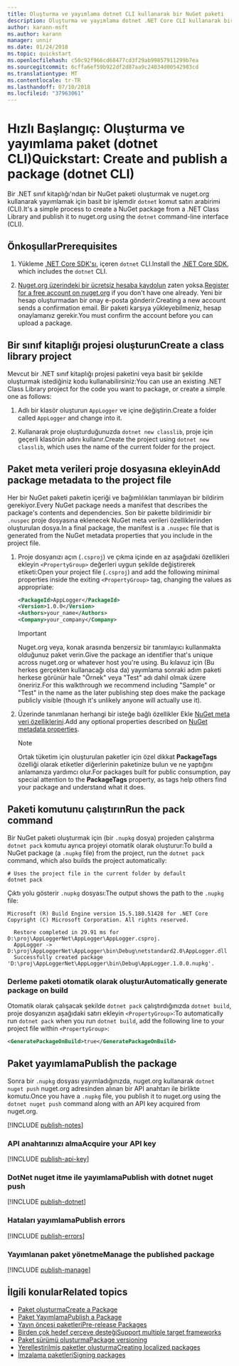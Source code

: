 ```yaml
---
title: Oluşturma ve yayımlama dotnet CLI kullanarak bir NuGet paketi
description: Oluşturma ve yayımlama dotnet .NET Core CLI kullanarak bir NuGet paketi bir gözden geçirme Öğreticisi.
author: karann-msft
ms.author: karann
manager: unnir
ms.date: 01/24/2018
ms.topic: quickstart
ms.openlocfilehash: c50c92f966cd68477cd3f29ab99857911299b7ea
ms.sourcegitcommit: 6cffa6ef59b922df2d87aa9c24034d00542983cd
ms.translationtype: MT
ms.contentlocale: tr-TR
ms.lasthandoff: 07/10/2018
ms.locfileid: "37963061"
---
```

# <a name="quickstart-create-and-publish-a-package-dotnet-cli"></a><span data-ttu-id="58d36-103">Hızlı Başlangıç: Oluşturma ve yayımlama paket (dotnet CLI)</span><span class="sxs-lookup"><span data-stu-id="58d36-103">Quickstart: Create and publish a package (dotnet CLI)</span></span>

<span data-ttu-id="58d36-104">Bir .NET sınıf kitaplığı'ndan bir NuGet paketi oluşturmak ve nuget.org kullanarak yayımlamak için basit bir işlemdir `dotnet` komut satırı arabirimi (CLI).</span><span class="sxs-lookup"><span data-stu-id="58d36-104">It's a simple process to create a NuGet package from a .NET Class Library and publish it to nuget.org using the `dotnet` command-line interface (CLI).</span></span>

## <a name="prerequisites"></a><span data-ttu-id="58d36-105">Önkoşullar</span><span class="sxs-lookup"><span data-stu-id="58d36-105">Prerequisites</span></span>

1. <span data-ttu-id="58d36-106">Yükleme [.NET Core SDK'sı](https://www.microsoft.com/net/download/), içeren `dotnet` CLI.</span><span class="sxs-lookup"><span data-stu-id="58d36-106">Install the [.NET Core SDK](https://www.microsoft.com/net/download/), which includes the `dotnet` CLI.</span></span>

1. <span data-ttu-id="58d36-107">[Nuget.org üzerindeki bir ücretsiz hesaba kaydolun](https://www.nuget.org/users/account/LogOn?returnUrl=%2F) zaten yoksa.</span><span class="sxs-lookup"><span data-stu-id="58d36-107">[Register for a free account on nuget.org](https://www.nuget.org/users/account/LogOn?returnUrl=%2F) if you don't have one already.</span></span> <span data-ttu-id="58d36-108">Yeni bir hesap oluşturmadan bir onay e-posta gönderir.</span><span class="sxs-lookup"><span data-stu-id="58d36-108">Creating a new account sends a confirmation email.</span></span> <span data-ttu-id="58d36-109">Bir paketi karşıya yükleyebilmeniz, hesap onaylamanız gerekir.</span><span class="sxs-lookup"><span data-stu-id="58d36-109">You must confirm the account before you can upload a package.</span></span>

## <a name="create-a-class-library-project"></a><span data-ttu-id="58d36-110">Bir sınıf kitaplığı projesi oluşturun</span><span class="sxs-lookup"><span data-stu-id="58d36-110">Create a class library project</span></span>

<span data-ttu-id="58d36-111">Mevcut bir .NET sınıf kitaplığı projesi paketini veya basit bir şekilde oluşturmak istediğiniz kodu kullanabilirsiniz:</span><span class="sxs-lookup"><span data-stu-id="58d36-111">You can use an existing .NET Class Library project for the code you want to package, or create a simple one as follows:</span></span>

1. <span data-ttu-id="58d36-112">Adlı bir klasör oluşturun `AppLogger` ve içine değiştirin.</span><span class="sxs-lookup"><span data-stu-id="58d36-112">Create a folder called `AppLogger` and change into it.</span></span>

1. <span data-ttu-id="58d36-113">Kullanarak proje oluşturduğunuzda `dotnet new classlib`, proje için geçerli klasörün adını kullanır.</span><span class="sxs-lookup"><span data-stu-id="58d36-113">Create the project using `dotnet new classlib`, which uses the name of the current folder for the project.</span></span>

## <a name="add-package-metadata-to-the-project-file"></a><span data-ttu-id="58d36-114">Paket meta verileri proje dosyasına ekleyin</span><span class="sxs-lookup"><span data-stu-id="58d36-114">Add package metadata to the project file</span></span>

<span data-ttu-id="58d36-115">Her bir NuGet paketi paketin içeriği ve bağımlılıkları tanımlayan bir bildirim gerekiyor.</span><span class="sxs-lookup"><span data-stu-id="58d36-115">Every NuGet package needs a manifest that describes the package's contents and dependencies.</span></span> <span data-ttu-id="58d36-116">Son bir pakette bildirimidir bir `.nuspec` proje dosyasına eklenecek NuGet meta verileri özelliklerinden oluşturulan dosya.</span><span class="sxs-lookup"><span data-stu-id="58d36-116">In a final package, the manifest is a `.nuspec` file that is generated from the NuGet metadata properties that you include in the project file.</span></span>

1. <span data-ttu-id="58d36-117">Proje dosyanızı açın (`.csproj`) ve çıkma içinde en az aşağıdaki özellikleri ekleyin `<PropertyGroup>` değerleri uygun şekilde değiştirerek etiketi:</span><span class="sxs-lookup"><span data-stu-id="58d36-117">Open your project file (`.csproj`) and add the following minimal properties inside the exiting `<PropertyGroup>` tag, changing the values as appropriate:</span></span>

    ```xml
    <PackageId>AppLogger</PackageId>
    <Version>1.0.0</Version>
    <Authors>your_name</Authors>
    <Company>your_company</Company>
    ```

    > [!Important]
    > <span data-ttu-id="58d36-118">Nuget.org veya, konak arasında benzersiz bir tanımlayıcı kullanmakta olduğunuz paket verin.</span><span class="sxs-lookup"><span data-stu-id="58d36-118">Give the package an identifier that's unique across nuget.org or whatever host you're using.</span></span> <span data-ttu-id="58d36-119">Bu kılavuz için (Bu herkes gerçekten kullanacağı olsa da) yayımlama sonraki adım paketi herkese görünür hale "Örnek" veya "Test" adı dahil olmak üzere öneririz.</span><span class="sxs-lookup"><span data-stu-id="58d36-119">For this walkthrough we recommend including "Sample" or "Test" in the name as the later publishing step does make the package publicly visible (though it's unlikely anyone will actually use it).</span></span>

1. <span data-ttu-id="58d36-120">Üzerinde tanımlanan herhangi bir isteğe bağlı özellikler Ekle [NuGet meta veri özelliklerini](/dotnet/core/tools/csproj#nuget-metadata-properties).</span><span class="sxs-lookup"><span data-stu-id="58d36-120">Add any optional properties described on [NuGet metadata properties](/dotnet/core/tools/csproj#nuget-metadata-properties).</span></span>

    > [!Note]
    > <span data-ttu-id="58d36-121">Ortak tüketim için oluşturulan paketler için özel dikkat **PackageTags** özelliği olarak etiketler diğerlerinin paketinize bulun ve ne yaptığını anlamanıza yardımcı olur.</span><span class="sxs-lookup"><span data-stu-id="58d36-121">For packages built for public consumption, pay special attention to the **PackageTags** property, as tags help others find your package and understand what it does.</span></span>

## <a name="run-the-pack-command"></a><span data-ttu-id="58d36-122">Paketi komutunu çalıştırın</span><span class="sxs-lookup"><span data-stu-id="58d36-122">Run the pack command</span></span>

<span data-ttu-id="58d36-123">Bir NuGet paketi oluşturmak için (bir `.nupkg` dosya) projeden çalıştırma `dotnet pack` komutu ayrıca projeyi otomatik olarak oluşturur:</span><span class="sxs-lookup"><span data-stu-id="58d36-123">To build a NuGet package (a `.nupkg` file) from the project, run the `dotnet pack` command, which also builds the project automatically:</span></span>

```cli
# Uses the project file in the current folder by default
dotnet pack
```

<span data-ttu-id="58d36-124">Çıktı yolu gösterir `.nupkg` dosyası:</span><span class="sxs-lookup"><span data-stu-id="58d36-124">The output shows the path to the `.nupkg` file:</span></span>

```output
Microsoft (R) Build Engine version 15.5.180.51428 for .NET Core
Copyright (C) Microsoft Corporation. All rights reserved.

  Restore completed in 29.91 ms for D:\proj\AppLoggerNet\AppLogger\AppLogger.csproj.
  AppLogger -> D:\proj\AppLoggerNet\AppLogger\bin\Debug\netstandard2.0\AppLogger.dll
  Successfully created package 'D:\proj\AppLoggerNet\AppLogger\bin\Debug\AppLogger.1.0.0.nupkg'.
```

### <a name="automatically-generate-package-on-build"></a><span data-ttu-id="58d36-125">Derleme paketi otomatik olarak oluştur</span><span class="sxs-lookup"><span data-stu-id="58d36-125">Automatically generate package on build</span></span>

<span data-ttu-id="58d36-126">Otomatik olarak çalışacak şekilde `dotnet pack` çalıştırdığınızda `dotnet build`, proje dosyanızın aşağıdaki satırı ekleyin `<PropertyGroup>`:</span><span class="sxs-lookup"><span data-stu-id="58d36-126">To automatically run `dotnet pack` when you run `dotnet build`, add the following line to your project file within `<PropertyGroup>`:</span></span>

```xml
<GeneratePackageOnBuild>true</GeneratePackageOnBuild>
```

## <a name="publish-the-package"></a><span data-ttu-id="58d36-127">Paket yayımlama</span><span class="sxs-lookup"><span data-stu-id="58d36-127">Publish the package</span></span>

<span data-ttu-id="58d36-128">Sonra bir `.nupkg` dosyası yayımladığınızda, nuget.org kullanarak `dotnet nuget push` nuget.org adresinden alınan bir API anahtarı ile birlikte komutu.</span><span class="sxs-lookup"><span data-stu-id="58d36-128">Once you have a `.nupkg` file, you publish it to nuget.org using the `dotnet nuget push` command along with an API key acquired from nuget.org.</span></span>

[!INCLUDE [publish-notes](includes/publish-notes.md)]

### <a name="acquire-your-api-key"></a><span data-ttu-id="58d36-129">API anahtarınızı alma</span><span class="sxs-lookup"><span data-stu-id="58d36-129">Acquire your API key</span></span>

[!INCLUDE [publish-api-key](includes/publish-api-key.md)]

### <a name="publish-with-dotnet-nuget-push"></a><span data-ttu-id="58d36-130">DotNet nuget itme ile yayımlama</span><span class="sxs-lookup"><span data-stu-id="58d36-130">Publish with dotnet nuget push</span></span>

[!INCLUDE [publish-dotnet](includes/publish-dotnet.md)]

### <a name="publish-errors"></a><span data-ttu-id="58d36-131">Hataları yayımlama</span><span class="sxs-lookup"><span data-stu-id="58d36-131">Publish errors</span></span>

[!INCLUDE [publish-errors](includes/publish-errors.md)]

### <a name="manage-the-published-package"></a><span data-ttu-id="58d36-132">Yayımlanan paket yönetme</span><span class="sxs-lookup"><span data-stu-id="58d36-132">Manage the published package</span></span>

[!INCLUDE [publish-manage](includes/publish-manage.md)]

## <a name="related-topics"></a><span data-ttu-id="58d36-133">İlgili konular</span><span class="sxs-lookup"><span data-stu-id="58d36-133">Related topics</span></span>

- [<span data-ttu-id="58d36-134">Paket oluşturma</span><span class="sxs-lookup"><span data-stu-id="58d36-134">Create a Package</span></span>](../create-packages/creating-a-package.md)
- [<span data-ttu-id="58d36-135">Paket Yayımlama</span><span class="sxs-lookup"><span data-stu-id="58d36-135">Publish a Package</span></span>](../create-packages/publish-a-package.md)
- [<span data-ttu-id="58d36-136">Yayın öncesi paketleri</span><span class="sxs-lookup"><span data-stu-id="58d36-136">Pre-release Packages</span></span>](../create-packages/Prerelease-Packages.md)
- [<span data-ttu-id="58d36-137">Birden çok hedef çerçeve desteği</span><span class="sxs-lookup"><span data-stu-id="58d36-137">Support multiple target frameworks</span></span>](../create-packages/supporting-multiple-target-frameworks.md)
- [<span data-ttu-id="58d36-138">Paket sürümü oluşturma</span><span class="sxs-lookup"><span data-stu-id="58d36-138">Package versioning</span></span>](../reference/package-versioning.md)
- [<span data-ttu-id="58d36-139">Yerelleştirilmiş paketler oluşturma</span><span class="sxs-lookup"><span data-stu-id="58d36-139">Creating localized packages</span></span>](../create-packages/creating-localized-packages.md)
- [<span data-ttu-id="58d36-140">İmzalama paketleri</span><span class="sxs-lookup"><span data-stu-id="58d36-140">Signing packages</span></span>](../create-packages/Sign-a-package.md)

